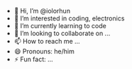 - 👋 Hi, I’m @iolorhun
- 👀 I’m interested in coding, electronics
- 🌱 I’m currently learning to code
- 💞️ I’m looking to collaborate on ...
- 📫 How to reach me ...
- 😄 Pronouns: he/him
- ⚡ Fun fact: ...

<!---
iolorhun/iolorhun is a ✨ special ✨ repository because its `README.md` (this file) appears on your GitHub profile.
You can click the Preview link to take a look at your changes.
--->

